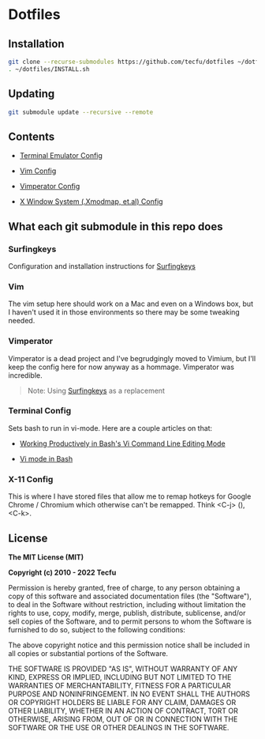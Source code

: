 # Dotfiles

## Installation

```sh
git clone --recurse-submodules https://github.com/tecfu/dotfiles ~/dotfiles
. ~/dotfiles/INSTALL.sh
```

## Updating

```sh
git submodule update --recursive --remote
```

## Contents

- [Terminal Emulator Config](https://github.com/tecfu/.terminal/tree/server)

- [Vim Config](https://github.com/tecfu/.vim/tree/server)

- [Vimperator Config](https://github.com/tecfu/.vimperator/tree/master)

- [X Window System (.Xmodmap, et.al) Config](https://github.com/tecfu/x11-config/tree/master)

## What each git submodule in this repo does

### Surfingkeys

Configuration and installation instructions for [Surfingkeys](https://github.com/tecfu/Surfingkeys/tree/hack_hint_sizes)

### Vim

The vim setup here should work on a Mac and even on a Windows box, but I haven't used it in those environments so there may be some tweaking needed.

### Vimperator

Vimperator is a dead project and I've begrudgingly moved to Vimium, but I'll keep the config here for now anyway as a hommage. Vimperator was incredible.

> Note: Using [Surfingkeys](https://github.com/tecfu/Surfingkeys/tree/hack_hint_sizes) as a replacement

### Terminal Config

Sets bash to run in vi-mode. Here are a couple articles on that:

- [Working Productively in Bash's Vi Command Line Editing Mode](http://www.catonmat.net/blog/bash-vi-editing-mode-cheat-sheet)

- [Vi mode in Bash](https://sanctum.geek.nz/arabesque/vi-mode-in-bash)

### X-11 Config

This is where I have stored files that allow me to remap hotkeys for Google Chrome / Chromium which otherwise can't be remapped. Think \<C-j\> (), \<C-k\>.

## License

**The MIT License (MIT)**

**Copyright (c) 2010 - 2022 Tecfu**

Permission is hereby granted, free of charge, to any person obtaining a copy of this software and associated documentation files (the "Software"), to deal in the Software without restriction, including without limitation the rights to use, copy, modify, merge, publish, distribute, sublicense, and/or sell copies of the Software, and to permit persons to whom the Software is furnished to do so, subject to the following conditions:

The above copyright notice and this permission notice shall be included in all copies or substantial portions of the Software.

THE SOFTWARE IS PROVIDED "AS IS", WITHOUT WARRANTY OF ANY KIND, EXPRESS OR IMPLIED, INCLUDING BUT NOT LIMITED TO THE WARRANTIES OF MERCHANTABILITY, FITNESS FOR A PARTICULAR PURPOSE AND NONINFRINGEMENT. IN NO EVENT SHALL THE AUTHORS OR COPYRIGHT HOLDERS BE LIABLE FOR ANY CLAIM, DAMAGES OR OTHER LIABILITY, WHETHER IN AN ACTION OF CONTRACT, TORT OR OTHERWISE, ARISING FROM, OUT OF OR IN CONNECTION WITH THE SOFTWARE OR THE USE OR OTHER DEALINGS IN THE SOFTWARE.
